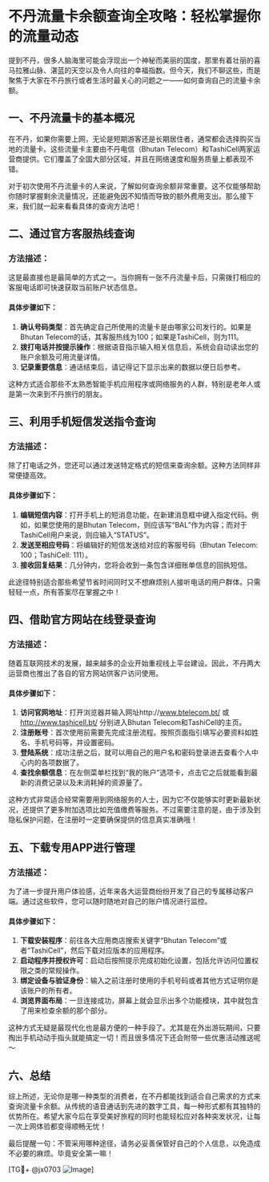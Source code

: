# 不丹流量卡余额查询全攻略：轻松掌握你的流量动态

提到不丹，很多人脑海里可能会浮现出一个神秘而美丽的国度，那里有着壮丽的喜马拉雅山脉、湛蓝的天空以及令人向往的幸福指数。但今天，我们不聊这些，而是聚焦于大家在不丹旅行或者生活时最关心的问题之一——如何查询自己的流量卡余额。

## 一、不丹流量卡的基本概况

在不丹，如果你需要上网，无论是短期游客还是长期居住者，通常都会选择购买当地的流量卡。这些流量卡主要由不丹电信（Bhutan Telecom）和TashiCell两家运营商提供。它们覆盖了全国大部分区域，并且在网络速度和服务质量上都表现不错。

对于初次使用不丹流量卡的人来说，了解如何查询余额非常重要。这不仅能够帮助你随时掌握剩余流量情况，还能避免因不知情而导致的额外费用支出。那么接下来，我们就一起来看看具体的查询方法吧！

## 二、通过官方客服热线查询

### 方法描述：
这是最直接也是最简单的方式之一。当你拥有一张不丹流量卡后，只需拨打相应的客服电话即可快速获取当前账户状态信息。

#### 具体步骤如下：
1. **确认号码类型**：首先确定自己所使用的流量卡是由哪家公司发行的。如果是Bhutan Telecom的话，其客服热线为100；如果是TashiCell，则为111。
2. **拨打电话并按提示操作**：根据语音指示输入相关信息后，系统会自动读出您的账户余额及可用流量详情。
3. **记录重要信息**：通话结束后，请记得记下显示出来的数据以便日后参考。

这种方式适合那些不太熟悉智能手机应用程序或网络服务的人群，特别是老年人或是第一次来到不丹旅行的朋友。

## 三、利用手机短信发送指令查询

### 方法描述：
除了打电话之外，您还可以通过发送特定格式的短信来查询余额。这种方法同样非常便捷高效。

#### 具体步骤如下：
1. **编辑短信内容**：打开手机上的短消息功能，在新建消息框中键入指定代码。例如，如果您使用的是Bhutan Telecom，则应该写“BAL”作为内容；而对于TashiCell用户来说，则应输入“STATUS”。
2. **发送至相应号码**：将编辑好的短信发送给对应的客服号码（Bhutan Telecom: 100；TashiCell: 111）。
3. **接收回复结果**：几分钟内，您将会收到一条包含详细账单信息的回执短信。

此途径特别适合那些希望节省时间同时又不想麻烦别人接听电话的用户群体。只需轻轻一点，所有答案尽在掌握之中！

## 四、借助官方网站在线登录查询

### 方法描述：
随着互联网技术的发展，越来越多的企业开始重视线上平台建设。因此，不丹两大运营商也推出了各自的官方网站供客户访问使用。

#### 具体步骤如下：
1. **访问官网地址**：打开浏览器并输入网址http://www.btelecom.bt/ 或 http://www.tashicell.bt/ 分别进入Bhutan Telecom和TashiCell的主页。
2. **注册账号**：首次使用前需要先完成注册流程。按照页面指引填写必要资料如姓名、手机号码等，并设置密码。
3. **登陆系统**：成功注册之后，就可以用自己的用户名和密码登录进去查看个人中心内的各项数据了。
4. **查找余额信息**：在左侧菜单栏找到“我的账户”选项卡，点击它之后就能看到最新的消费记录以及未消耗掉的资源量了。

这种方式非常适合经常需要用到网络服务的人士，因为它不仅能够实时更新最新状况，还提供了更多附加选项比如充值缴费等服务。不过需要注意的是，由于涉及到隐私保护问题，在注册时一定要确保提供的信息真实准确哦！

## 五、下载专用APP进行管理

### 方法描述：
为了进一步提升用户体验感，近年来各大运营商纷纷开发了自己的专属移动客户端。通过这些软件，您可以随时随地对自己的账户情况进行监控。

#### 具体步骤如下：
1. **下载安装程序**：前往各大应用商店搜索关键字“Bhutan Telecom”或者“TashiCell”，然后下载对应版本的应用程序。
2. **启动程序并授权许可**：启动后按照提示完成初始化设置，包括允许访问位置权限之类的常规操作。
3. **绑定设备与验证身份**：输入之前注册时使用的手机号码或者其他方式证明你是该账户的所有者。
4. **浏览界面布局**：一旦连接成功，屏幕上就会显示出多个功能模块，其中就包含了用来检查余额的那个部分。

这种方式无疑是最现代化也是最方便的一种手段了。尤其是在外出游玩期间，只要掏出手机动动手指头就能搞定一切！而且很多情况下还会附带一些优惠活动推送呢～

## 六、总结

综上所述，无论你是哪一种类型的消费者，在不丹都能找到适合自己需求的方式来查询流量卡余额。从传统的语音通话到先进的数字工具，每一种形式都有其独特的优势所在。希望大家今后在享受美好旅程的同时也能轻松应对各种突发状况，让每一次上网体验都变得顺畅无忧！

最后提醒一句：不管采用哪种途径，请务必妥善保管好自己的个人信息，以免造成不必要的麻烦。毕竟安全第一嘛！

[TG💪+ @jx0703 ![Image](https://github.com/user-attachments/assets/dbca1d08-cadb-493c-b0ec-ad6f7a83f270)]
